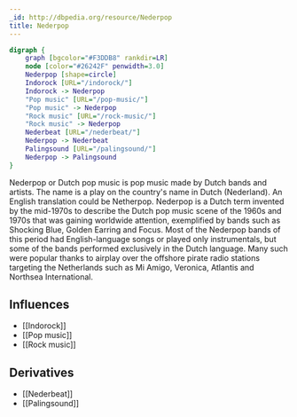```yaml
---
_id: http://dbpedia.org/resource/Nederpop
title: Nederpop
---
```


```dot
digraph {
	graph [bgcolor="#F3DDB8" rankdir=LR]
	node [color="#26242F" penwidth=3.0]
	Nederpop [shape=circle]
	Indorock [URL="/indorock/"]
	Indorock -> Nederpop
	"Pop music" [URL="/pop-music/"]
	"Pop music" -> Nederpop
	"Rock music" [URL="/rock-music/"]
	"Rock music" -> Nederpop
	Nederbeat [URL="/nederbeat/"]
	Nederpop -> Nederbeat
	Palingsound [URL="/palingsound/"]
	Nederpop -> Palingsound
}
```

Nederpop or Dutch pop music is pop music made by Dutch bands and artists. The name is a play on the country's name in Dutch (Nederland). An English translation could be Netherpop. Nederpop is a Dutch term invented by the mid-1970s to describe the Dutch pop music scene of the 1960s and 1970s that was gaining worldwide attention, exemplified by bands such as Shocking Blue, Golden Earring and Focus. Most of the Nederpop bands of this period had English-language songs or played only instrumentals, but some of the bands performed exclusively in the Dutch language. Many such were popular thanks to airplay over the offshore pirate radio stations targeting the Netherlands such as Mi Amigo, Veronica, Atlantis and Northsea International.

## Influences
- [[Indorock]]
- [[Pop music]]
- [[Rock music]]

## Derivatives
- [[Nederbeat]]
- [[Palingsound]]
